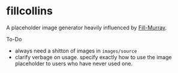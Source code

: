 # fillcollins
A placeholder image generator heavily influenced by [Fill-Murray](https://github.com/davecowart/fill-murray).

To-Do
* always need a shitton of images in `images/source`
* clarify verbage on usage. specify exactly how to use the image placeholder to users who have never used one.
